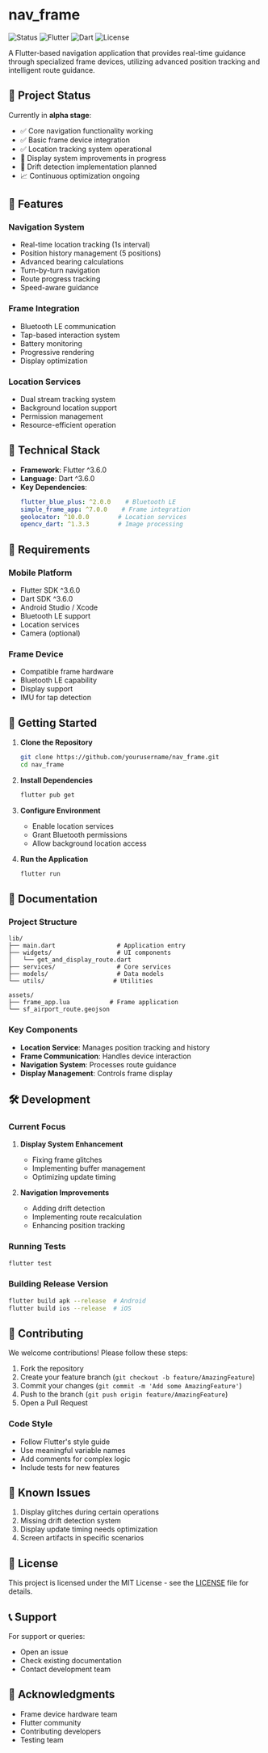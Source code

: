 # nav_frame

![Status](https://img.shields.io/badge/status-alpha-orange)
![Flutter](https://img.shields.io/badge/flutter-%5E3.6.0-blue)
![Dart](https://img.shields.io/badge/dart-%5E3.6.0-blue)
![License](https://img.shields.io/badge/license-MIT-green)

A Flutter-based navigation application that provides real-time guidance through specialized frame devices, utilizing advanced position tracking and intelligent route guidance.

## 🚧 Project Status

Currently in **alpha stage**:
- ✅ Core navigation functionality working
- ✅ Basic frame device integration
- ✅ Location tracking system operational
- 🔄 Display system improvements in progress
- 🔄 Drift detection implementation planned
- 📈 Continuous optimization ongoing

## 🌟 Features

### Navigation System
- Real-time location tracking (1s interval)
- Position history management (5 positions)
- Advanced bearing calculations
- Turn-by-turn navigation
- Route progress tracking
- Speed-aware guidance

### Frame Integration
- Bluetooth LE communication
- Tap-based interaction system
- Battery monitoring
- Progressive rendering
- Display optimization

### Location Services
- Dual stream tracking system
- Background location support
- Permission management
- Resource-efficient operation

## 🔧 Technical Stack

- **Framework**: Flutter ^3.6.0
- **Language**: Dart ^3.6.0
- **Key Dependencies**:
  ```yaml
  flutter_blue_plus: ^2.0.0    # Bluetooth LE
  simple_frame_app: ^7.0.0    # Frame integration
  geolocator: ^10.0.0        # Location services
  opencv_dart: ^1.3.3        # Image processing
  ```

## 📱 Requirements

### Mobile Platform
- Flutter SDK ^3.6.0
- Dart SDK ^3.6.0
- Android Studio / Xcode
- Bluetooth LE support
- Location services
- Camera (optional)

### Frame Device
- Compatible frame hardware
- Bluetooth LE capability
- Display support
- IMU for tap detection

## 🚀 Getting Started

1. **Clone the Repository**
   ```bash
   git clone https://github.com/yourusername/nav_frame.git
   cd nav_frame
   ```

2. **Install Dependencies**
   ```bash
   flutter pub get
   ```

3. **Configure Environment**
   - Enable location services
   - Grant Bluetooth permissions
   - Allow background location access

4. **Run the Application**
   ```bash
   flutter run
   ```

## 📖 Documentation

### Project Structure
```
lib/
├── main.dart                 # Application entry
├── widgets/                  # UI components
│   └── get_and_display_route.dart
├── services/                 # Core services
├── models/                   # Data models
└── utils/                   # Utilities

assets/
├── frame_app.lua           # Frame application
└── sf_airport_route.geojson
```

### Key Components
- **Location Service**: Manages position tracking and history
- **Frame Communication**: Handles device interaction
- **Navigation System**: Processes route guidance
- **Display Management**: Controls frame display

## 🛠 Development

### Current Focus
1. **Display System Enhancement**
   - Fixing frame glitches
   - Implementing buffer management
   - Optimizing update timing

2. **Navigation Improvements**
   - Adding drift detection
   - Implementing route recalculation
   - Enhancing position tracking

### Running Tests
```bash
flutter test
```

### Building Release Version
```bash
flutter build apk --release  # Android
flutter build ios --release  # iOS
```

## 🤝 Contributing

We welcome contributions! Please follow these steps:

1. Fork the repository
2. Create your feature branch (`git checkout -b feature/AmazingFeature`)
3. Commit your changes (`git commit -m 'Add some AmazingFeature'`)
4. Push to the branch (`git push origin feature/AmazingFeature`)
5. Open a Pull Request

### Code Style
- Follow Flutter's style guide
- Use meaningful variable names
- Add comments for complex logic
- Include tests for new features

## 📝 Known Issues

1. Display glitches during certain operations
2. Missing drift detection system
3. Display update timing needs optimization
4. Screen artifacts in specific scenarios

## 📜 License

This project is licensed under the MIT License - see the [LICENSE](LICENSE) file for details.

## 📞 Support

For support or queries:
- Open an issue
- Check existing documentation
- Contact development team

## 🙏 Acknowledgments

- Frame device hardware team
- Flutter community
- Contributing developers
- Testing team

